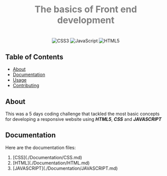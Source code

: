 <div align=center>

<h1 style="color:gray">The basics of Front end development
<h1 style="background-image: linear-gradient(to left, violet, indigo, blue, green, yellow)"></h1>

</style>

![CSS3](https://img.shields.io/badge/css3-%231572B6.svg?style=for-the-badge&logo=css3&logoColor=white)
![JavaScript](https://img.shields.io/badge/javascript-%23323330.svg?style=for-the-badge&logo=javascript&logoColor=%23F7DF1E)
![HTML5](https://img.shields.io/badge/html5-%23E34F26.svg?style=for-the-badge&logo=html5&logoColor=white)
</div>

## Table of Contents

- [About](#about)
- [Documentation](#doc)
- [Usage](#usage)
- [Contributing](../CONTRIBUTING.md)

## About <a name = "about"></a>

This was a 5 days coding challenge that tackled the most basic concepts for developing a responsive website using ___HTML5___, ___CSS___ and ___JAVASCRIPT___

## Documentation <a name = "doc"></a>

Here are the documentation files: 

<ol>
	<li>[CSS](./Documentation/CSS.md) </li>
	<li>[HTML](./Documentation/HTML.md) </li>
	<li>[JAVASCRIPT](./Documentation/JAVASCRIPT.md) </li>
</ol>
